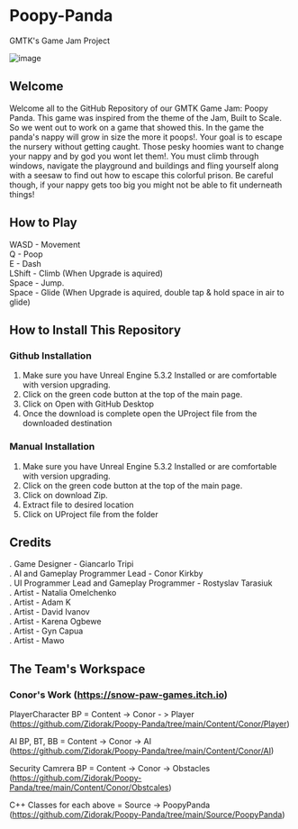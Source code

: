 # Poopy-Panda
GMTK's Game Jam Project

![image](https://github.com/user-attachments/assets/8d9b9a47-c152-4580-81ba-a83a3de27656)

## Welcome    

Welcome all to the GitHub Repository of our GMTK Game Jam: Poopy Panda. This game was inspired from the theme of the Jam, Built to Scale. So we went out to work on a game that showed this. In the game the panda's nappy will grow in size the more it poops!. Your goal is to escape the nursery without getting caught. Those pesky hoomies want to change your nappy and by god you wont let them!. You must climb through windows, navigate the playground and buildings and fling yourself along with a seesaw to find out how to escape this colorful prison. Be careful though, if your nappy gets too big you might not be able to fit underneath things!    

## How to Play       

WASD - Movement     
Q - Poop     
E - Dash    
LShift - Climb (When Upgrade is aquired)    
Space - Jump.    
Space - Glide (When Upgrade is aquired, double tap & hold space in air to glide)    

## How to Install This Repository    
### Github Installation    
  1. Make sure you have Unreal Engine 5.3.2 Installed or are comfortable with version upgrading.    
  2. Click on the green code button at the top of the main page.    
  3. Click on Open with GitHub Desktop    
  4. Once the download is complete open the UProject file from the downloaded destination    

### Manual Installation    
  1. Make sure you have Unreal Engine 5.3.2 Installed or are comfortable with version upgrading.    
  2. Click on the green code button at the top of the main page.    
  3. Click on download Zip.    
  4. Extract file to desired location
  5. Click on UProject file from the folder

## Credits
  . Game Designer - Giancarlo Tripi    
  . AI and Gameplay Programmer Lead - Conor Kirkby    
  . UI Programmer Lead and Gameplay Programmer - Rostyslav Tarasiuk    
  . Artist - Natalia Omelchenko    
  . Artist - Adam K    
  . Artist - David Ivanov    
  . Artist - Karena Ogbewe    
  . Artist - Gyn Capua    
  . Artist - Mawo    
  

## The Team's Workspace

### Conor's Work (https://snow-paw-games.itch.io)       

PlayerCharacter BP = Content -> Conor - > Player    
(https://github.com/Zidorak/Poopy-Panda/tree/main/Content/Conor/Player)    

AI BP, BT, BB = Content -> Conor -> AI    
(https://github.com/Zidorak/Poopy-Panda/tree/main/Content/Conor/AI)

Security Camrera BP = Content -> Conor -> Obstacles    
(https://github.com/Zidorak/Poopy-Panda/tree/main/Content/Conor/Obstcales)    

C++ Classes for each above = Source -> PoopyPanda    
(https://github.com/Zidorak/Poopy-Panda/tree/main/Source/PoopyPanda)    
